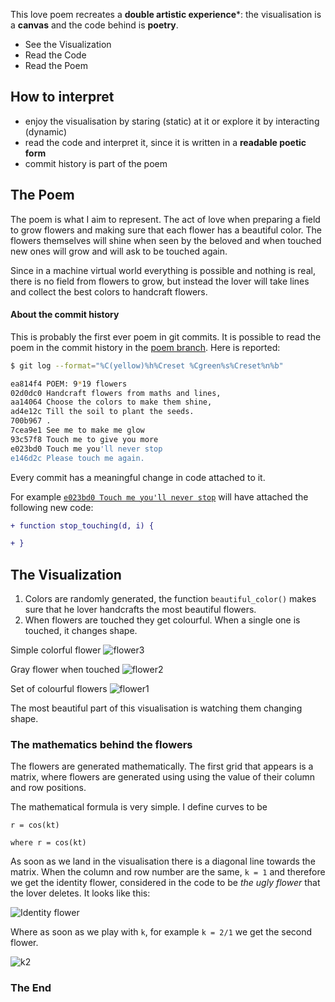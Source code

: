 This love poem recreates a **double artistic experience***: the visualisation is a **canvas** and the code behind is **poetry**.

- See the Visualization
- Read the Code
- Read the Poem

## How to interpret
- enjoy the visualisation by staring (static) at it or explore it by interacting (dynamic)
- read the code and interpret it, since it is written in a **readable poetic form**
- commit history is part of the poem

## The Poem

The poem is what I aim to represent. The act of love when preparing a field to grow flowers and making sure that each flower has a beautiful color. The flowers themselves will shine when seen by the beloved and when touched new ones will grow and will ask to be touched again.

Since in a machine virtual world everything is possible and nothing is real, there is no field from flowers to grow, but instead the lover will take lines and collect the best colors to handcraft flowers.

#### About the commit history

This is probably the first ever poem in git commits. It is possible to read the poem in the commit history in the [poem branch](https://github.com/nicolagreco/devart-template/tree/poem). Here is reported:

```bash
$ git log --format="%C(yellow)%h%Creset %Cgreen%s%Creset%n%b"

ea814f4 POEM: 9*19 flowers
02d0dc0 Handcraft flowers from maths and lines,
aa14064 Choose the colors to make them shine,
ad4e12c Till the soil to plant the seeds.
700b967 .
7cea9e1 See me to make me glow
93c57f8 Touch me to give you more
e023bd0 Touch me you'll never stop
e146d2c Please touch me again.
```

Every commit has a meaningful change in code attached to it.

For example [`e023bd0 Touch me you'll never stop`](https://github.com/nicola/flowers-poem/commit/e023bd0b0006470fc2d1df47ace50c7cd0901161) will have attached the following new code:


```diff
+ function stop_touching(d, i) {

+ }
```


## The Visualization

1. Colors are randomly generated, the function `beautiful_color()` makes sure that he lover handcrafts the most beautiful flowers.
2. When flowers are touched they get colourful. When a single one is touched, it changes shape.

Simple colorful flower
![flower3](project_images/flower3.png?raw=true "flower3")

Gray flower when touched
![flower2](project_images/flower2.png?raw=true "flower2")

Set of colourful flowers
![flower1](project_images/flower1.png?raw=true "flower1")

The most beautiful part of this visualisation is watching them changing shape.

### The mathematics behind the flowers

The flowers are generated mathematically. The first grid that appears is a matrix, where flowers are generated using using the value of their column and row positions.

The mathematical formula is very simple. I define curves to be 

```
r = cos(kt)

where r = cos(kt)
```

As soon as we land in the visualisation there is a diagonal line towards the matrix. When the column and row number are the same, `k = 1` and therefore we get the identity flower, considered in the code to be *the ugly flower* that the lover deletes. It looks like this:

![Identity flower](project_images/identity.png?raw=true "Identity flower")

Where as soon as we play with `k`, for example `k = 2/1` we get the second flower.

![k2](project_images/k2.png?raw=true "k2")


### The End
